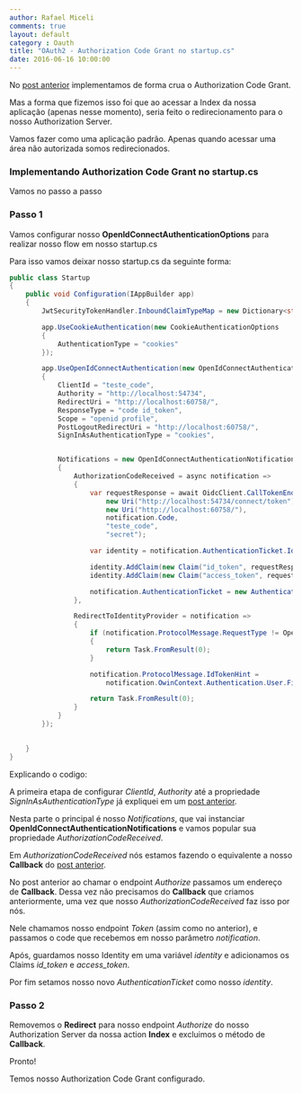 ```yaml
---
author: Rafael Miceli
comments: true
layout: default 
category : Oauth
title: "OAuth2 - Authorization Code Grant no startup.cs" 
date: 2016-06-16 10:00:00
---
```


No [post anterior](http://rafael-miceli.com.br/oauth/2016/06/09/Implementando-Authorization-Code-Grant-IdentityServer3.html) implementamos de forma crua o Authorization Code Grant.

Mas a forma que fizemos isso foi que ao acessar a Index da nossa aplicação (apenas nesse momento), seria feito o redirecionamento para o nosso Authorization Server.

Vamos fazer como uma aplicação padrão. Apenas quando acessar uma área não autorizada somos redirecionados. 

### Implementando Authorization Code Grant no startup.cs

Vamos no passo a passo

### Passo 1

Vamos configurar nosso __OpenIdConnectAuthenticationOptions__ para realizar nosso flow em nosso startup.cs

Para isso vamos deixar nosso startup.cs da seguinte forma:

```csharp
public class Startup
{
    public void Configuration(IAppBuilder app)
    {
        JwtSecurityTokenHandler.InboundClaimTypeMap = new Dictionary<string, string>();

        app.UseCookieAuthentication(new CookieAuthenticationOptions
        {
            AuthenticationType = "cookies"
        });

        app.UseOpenIdConnectAuthentication(new OpenIdConnectAuthenticationOptions
        {
            ClientId = "teste_code",
            Authority = "http://localhost:54734",
            RedirectUri = "http://localhost:60758/",
            ResponseType = "code id_token",
            Scope = "openid profile",
            PostLogoutRedirectUri = "http://localhost:60758/",
            SignInAsAuthenticationType = "cookies",


            Notifications = new OpenIdConnectAuthenticationNotifications
            {
                AuthorizationCodeReceived = async notification =>
                {
                    var requestResponse = await OidcClient.CallTokenEndpointAsync(
                        new Uri("http://localhost:54734/connect/token"),
                        new Uri("http://localhost:60758/"),
                        notification.Code,
                        "teste_code",
                        "secret");

                    var identity = notification.AuthenticationTicket.Identity;

                    identity.AddClaim(new Claim("id_token", requestResponse.IdentityToken));
                    identity.AddClaim(new Claim("access_token", requestResponse.AccessToken));

                    notification.AuthenticationTicket = new AuthenticationTicket(identity, notification.AuthenticationTicket.Properties);
                },

                RedirectToIdentityProvider = notification =>
                {
                    if (notification.ProtocolMessage.RequestType != OpenIdConnectRequestType.LogoutRequest)
                    {
                        return Task.FromResult(0);
                    }

                    notification.ProtocolMessage.IdTokenHint =
                        notification.OwinContext.Authentication.User.FindFirst("id_token").Value;

                    return Task.FromResult(0);
                }
            }
        });

        
    }
}
```

Explicando o codigo:

A primeira etapa de configurar _ClientId_, _Authority_ até a propriedade _SignInAsAuthenticationType_ já expliquei em um [post anterior](http://rafael-miceli.com.br/oauth/2016/04/25/OAuth2-Implementando-Implicit-Grant-Asp-Net-4-5.html).

Nesta parte o principal é nosso _Notifications_, que vai instanciar __OpenIdConnectAuthenticationNotifications__ e vamos popular sua propriedade _AuthorizationCodeReceived_.

Em _AuthorizationCodeReceived_ nós estamos fazendo o equivalente a nosso __Callback__ do [post anterior](http://rafael-miceli.com.br/oauth/2016/06/09/Implementando-Authorization-Code-Grant-IdentityServer3.html).

No post anterior ao chamar o endpoint _Authorize_ passamos um endereço de __Callback__. Dessa vez não precisamos do __Callback__ que criamos anteriormente, uma vez que nosso _AuthorizationCodeReceived_ faz isso por nós.

Nele chamamos nosso endpoint _Token_ (assim como no anterior), e passamos o code que recebemos em nosso parâmetro _notification_.

Após, guardamos nosso Identity em uma variável _identity_ e adicionamos os Claims *id_token* e *access_token*.

Por fim setamos nosso novo _AuthenticationTicket_ como nosso _identity_.

### Passo 2

Removemos o __Redirect__ para nosso endpoint _Authorize_ do nosso Authorization Server da nossa action __Index__ e excluimos o método de __Callback__.

Pronto!

Temos nosso Authorization Code Grant configurado.



